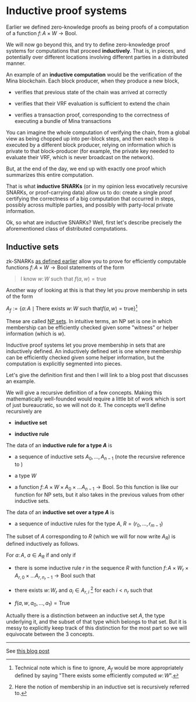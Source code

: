 # Inductive proof systems

Earlier we defined zero-knowledge proofs as being proofs of a computation of a function $f \colon A \times W \to \mathsf{Bool}$.

We will now go beyond this, and try to define zero-knowledge proof systems for computations that proceed **inductively**. That is, in pieces, and potentially over different locations involving different parties in a distributed manner.

An example of an **inductive computation** would be the verification of the Mina blockchain. Each block producer, when they produce a new block, 

- verifies that previous state of the chain was arrived at correctly

- verifies that their VRF evaluation is sufficient to extend the chain

- verifies a transaction proof, corresponding to the correctness of executing a bundle of Mina transactions

You can imagine the whole computation of verifying the chain, from a global view as being chopped up into per-block steps, and then each step is executed by a different block producer, relying on information which is private to that block-producer (for example, the private key needed to evaluate their VRF, which is never broadcast on the network).

But, at the end of the day, we end up with exactly one proof which summarizes this entire computation.

That is what **inductive SNARKs** (or in my opinion less evocatively recursive SNARKs, or proof-carrying data) allow us to do: create a single proof certifying the correctness of a big computation that occurred in steps, possibly across multiple parties, and possibly with party-local private information.

Ok, so what are inductive SNARKs? Well, first let's describe precisely the aforementioned class of distributed computations.

## Inductive sets

zk-SNARKs [as defined earlier](./zkbook_plonk.md) allow you to prove for efficiently computable functions $f \colon A \times W \to \mathsf{Bool}$ statements of the form

> I know $w \colon W$ such that $f(a, w) = \mathsf{true}$

Another way of looking at this is that they let you prove membership in sets of the form

$A_f := \{ a \colon A \mid \text{There exists } w \colon W \text{ such that} f(a, w) = \mathsf{true} \}$[^1]


These are called [NP sets](todo.link). In intuitive terms, an NP set is one in which membership can be efficiently checked given some "witness" or helper information (which is $w$).

Inductive proof systems let you prove membership in sets that are inductively defined. An inductively defined set is one where membership can be efficiently checked given some helper information, but the computation is explicitly segmented into pieces.

Let's give the definition first and then I will link to a blog post that discusses an example.

We will give a recursive definition of a few concepts. Making this mathematically well-founded would require a little bit of work which is sort of just bureaucratic, so we will not do it. The concepts we'll define recursively are

- **inductive set**

- **inductive rule**



The data of an **inductive rule for a type $A$** is 

- a sequence of inductive sets $A_0, \dots, A_{n-1}$ (note the recursive reference to )

- a type $W$

- a function $f \colon A \times W \times A_0 \times \dots A_{n-1} \to \mathsf{Bool}$. So this function is like our function for NP sets, but it also takes in the previous values from other inductive sets.

The data of an **inductive set over a type $A$** is

- a sequence of inductive rules for the type $A$, $R= (r_0, \dots, r_{m-1})$

The subset of $A$  corresponding to $R$ (which we will for now write $A_R$) is defined inductively as follows.

For $a \colon A$, $a \in A_R$ if and only if 

- there is some inductive rule $r$ in the sequence $R$ with function $f \colon A \times W_r \times A_{r,0} \times \dots A_{r, n_r-1} \to \mathsf{Bool}$ such that

- there exists $w \colon W_{r}$ and $a_i \in A_{r, i}$ [^2] for each $i < n_r$  such that

- $f(a, w, a_0, \dots, a_1) = \mathsf{True}$



Actually there is a distinction between an inductive set $A$, the type underlying it, and the subset of that type which belongs to that set. But it is messy to explicitly keep track of this distinction for the most part so we will equivocate between the 3 concepts.



[^1]: Technical note which is fine to ignore, $A_f$ would be more appropriately defined by saying "There exists some efficiently computed $w\colon W$".

[^2]: Here the notion of membership in an inductive set is recursively referred to.

---

See [this blog post](https://zkproof.org/2020/06/08/recursive-snarks/)
